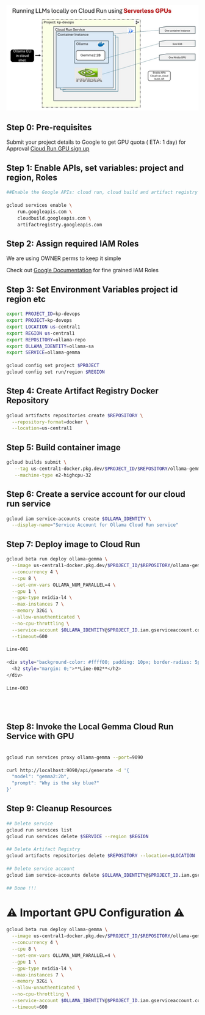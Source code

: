 ![Architecture Diagram](serverless-gpus-with-cloud-run.jpg)

## Step 0: Pre-requisites 

Submit your project details to Google to get GPU quota ( ETA: 1 day) for Approval 
[Cloud Run GPU sign up](https://services.google.com/fb/forms/cloudrungpusignup/)



## Step 1: Enable APIs, set variables: project and region, Roles

```bash
##Enable the Google APIs: cloud run, cloud build and artifact registry

gcloud services enable \
    run.googleapis.com \
    cloudbuild.googleapis.com \
    artifactregistry.googleapis.com
```


## Step 2: Assign required IAM Roles 
We are using OWNER perms to keep it simple 

Check out [Google Documentation](https://cloud.google.com/run/docs/tutorials/gpu-gemma2-with-ollama?utm_source=youtube&utm_medium=unpaidsoc&utm_campaign=CDR_efrainpedroza_gemma2_iy-z00bfnoc_ServerlessExpeditions_092724&utm_content=description) for fine grained IAM Roles


## Step 3: Set Environment Variables project id region etc 

```bash
export PROJECT_ID=kp-devops
export PROJECT=kp-devops
export LOCATION us-central1
export REGION us-central1
export REPOSITORY=ollama-repo
export OLLAMA_IDENTITY=ollama-sa
export SERVICE=ollama-gemma

gcloud config set project $PROJECT
gcloud config set run/region $REGION

```

## Step 4: Create Artifact Registry Docker Repository 

```bash
gcloud artifacts repositories create $REPOSITORY \
  --repository-format=docker \
  --location=us-central1

```

## Step 5: Build container image  

```bash
gcloud builds submit \
   --tag us-central1-docker.pkg.dev/$PROJECT_ID/$REPOSITORY/ollama-gemma \
   --machine-type e2-highcpu-32

```

## Step 6: Create a service account for our cloud run service 

```bash
gcloud iam service-accounts create $OLLAMA_IDENTITY \
  --display-name="Service Account for Ollama Cloud Run service"

```


## Step 7: Deploy image to Cloud Run  

```bash
gcloud beta run deploy ollama-gemma \
  --image us-central1-docker.pkg.dev/$PROJECT_ID/$REPOSITORY/ollama-gemma \
  --concurrency 4 \
  --cpu 8 \
  --set-env-vars OLLAMA_NUM_PARALLEL=4 \
  --gpu 1 \
  --gpu-type nvidia-l4 \
  --max-instances 7 \
  --memory 32Gi \
  --allow-unauthenticated \
  --no-cpu-throttling \
  --service-account $OLLAMA_IDENTITY@$PROJECT_ID.iam.gserviceaccount.com \
  --timeout=600

Line-001

<div style="background-color: #ffff00; padding: 10px; border-radius: 5px;">
  <h2 style="margin: 0;">**Line-002**</h2>
</div>

Line-003


  
```

## Step 8: Invoke the Local Gemma Cloud Run Service with GPU 
```bash

gcloud run services proxy ollama-gemma --port=9090

curl http://localhost:9090/api/generate -d '{
  "model": "gemma2:2b",
  "prompt": "Why is the sky blue?"
}'

```

## Step 9: Cleanup Resources
```bash
## Delete service
gcloud run services list
gcloud run services delete $SERVICE --region $REGION

## Delete Artifact Registry
gcloud artifacts repositories delete $REPOSITORY --location=$LOCATION

## Delete service account 
gcloud iam service-accounts delete $OLLAMA_IDENTITY@$PROJECT_ID.iam.gserviceaccount.com

## Done !!! 

```



# ⚠️ Important GPU Configuration ⚠️

```bash
gcloud beta run deploy ollama-gemma \
  --image us-central1-docker.pkg.dev/$PROJECT_ID/$REPOSITORY/ollama-gemma \
  --concurrency 4 \
  --cpu 8 \
  --set-env-vars OLLAMA_NUM_PARALLEL=4 \
  --gpu 1 \
  --gpu-type nvidia-l4 \
  --max-instances 7 \
  --memory 32Gi \
  --allow-unauthenticated \
  --no-cpu-throttling \
  --service-account $OLLAMA_IDENTITY@$PROJECT_ID.iam.gserviceaccount.com \
  --timeout=600

   

